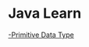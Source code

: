 # Java Learn
[-Primitive Data Type](https://github.com/JustTamizha/Tamizha/blob/4ca66a6159d371b98be95335dd1cec64f25aa4a9/Projects/TamizhaProject/src/com/TamizhaProject/Main.java)
